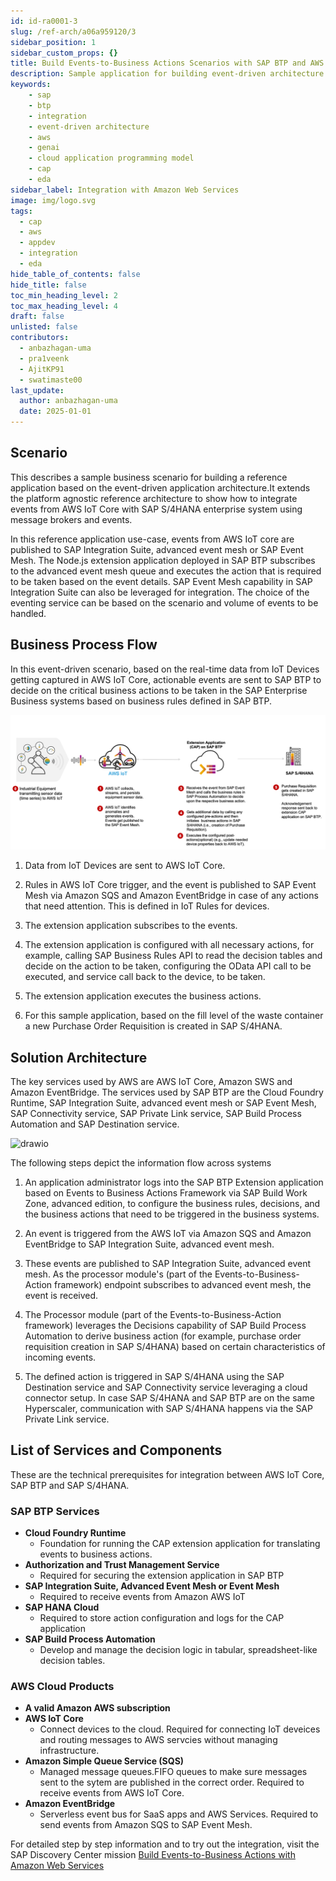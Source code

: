 ```yaml
---
id: id-ra0001-3
slug: /ref-arch/a06a959120/3
sidebar_position: 1
sidebar_custom_props: {}
title: Build Events-to-Business Actions Scenarios with SAP BTP and AWS IoT Core
description: Sample application for building event-driven architecture application with AWS IoT as event source. Assess the critical events and publish to SAP BTP for validation and processing the business processes operations in SAP S/4HANA.
keywords:
    - sap
    - btp
    - integration
    - event-driven architecture
    - aws 
    - genai
    - cloud application programming model
    - cap
    - eda
sidebar_label: Integration with Amazon Web Services
image: img/logo.svg
tags:
  - cap
  - aws
  - appdev
  - integration
  - eda
hide_table_of_contents: false
hide_title: false
toc_min_heading_level: 2
toc_max_heading_level: 4
draft: false
unlisted: false
contributors:
  - anbazhagan-uma
  - pra1veenk
  - AjitKP91
  - swatimaste00 
last_update:
  author: anbazhagan-uma
  date: 2025-01-01
---
```


## Scenario

This describes a sample business scenario for building a reference application based on the event-driven application architecture.It extends the platform agnostic reference architecture to show how to integrate events from AWS IoT Core with SAP S/4HANA enterprise system using message brokers and events.

In this reference application use-case, events from AWS IoT core are published to SAP Integration Suite, advanced event mesh or SAP Event Mesh. The Node.js extension application deployed in SAP BTP subscribes to the advanced event mesh queue and executes the action that is required to be taken based on the event details. SAP Event Mesh capability in SAP Integration Suite can also be leveraged for integration. The choice of the eventing service can be based on the scenario and volume of events to be handled.

## Business Process Flow

In this event-driven scenario, based on the real-time data from IoT Devices getting captured in AWS IoT Core, actionable events are sent to SAP BTP to decide on the critical business actions to be taken in the SAP Enterprise Business systems based on business rules defined in SAP BTP.

![plot](images/aws-businessprocess.png)

1. Data from IoT Devices are sent to AWS IoT Core.

2. Rules in AWS IoT Core trigger, and the event is published to SAP Event Mesh via Amazon SQS and Amazon EventBridge in case of any actions that need attention. This is defined in IoT Rules for devices.

3. The extension application subscribes to the events.

4. The extension application is configured with all necessary actions, for example, calling SAP Business Rules API to read the decision tables and decide on the action to be taken, configuring the OData API call to be executed, and service call back to the device, to be taken.

5. The extension application executes the business actions.

6. For this sample application, based on the fill level of the waste container a new Purchase Order Requisition is created in SAP S/4HANA.

## Solution Architecture

The key services used by AWS are AWS IoT Core, Amazon SWS and Amazon EventBridge. The services used by SAP BTP are the Cloud Foundry Runtime, SAP Integration Suite, advanced event mesh or SAP Event Mesh, SAP Connectivity service, SAP Private Link service, SAP Build Process Automation and SAP Destination service.

![drawio](drawio/e2b-awsiot-sqs.drawio)

The following steps depict the information flow across systems

1. An application administrator logs into the SAP BTP Extension application based on Events to Business Actions Framework via SAP Build Work Zone, advanced edition, to configure the business rules, decisions, and the business actions that need to be triggered in the business systems.

2. An event is triggered from the AWS IoT via Amazon SQS and Amazon EventBridge to SAP Integration Suite, advanced event mesh.

3. These events are published to SAP Integration Suite, advanced event mesh. As the processor module's (part of the Events-to-Business-Action framework) endpoint subscribes to advanced event mesh, the event is received.

4. The Processor module (part of the Events-to-Business-Action framework) leverages the Decisions capability of SAP Build Process Automation to derive business action (for example, purchase order requisition creation in SAP S/4HANA) based on certain characteristics of incoming events.

5. The defined action is triggered in SAP S/4HANA using the SAP Destination service and SAP Connectivity service leveraging a cloud connector setup. In case SAP S/4HANA and SAP BTP are on the same Hyperscaler, communication with SAP S/4HANA happens via the SAP Private Link service.

## List of Services and Components

These are the technical prerequisites for integration between AWS IoT Core, SAP BTP and SAP S/4HANA. 

### SAP BTP Services
- **Cloud Foundry Runtime**
    - Foundation for running the CAP extension application for translating events to business actions.
- **Authorization and Trust Management Service**
    - Required for securing the extension application in SAP BTP
- **SAP Integration Suite, Advanced Event Mesh or Event Mesh**
    - Required to receive events from Amazon AWS IoT
- **SAP HANA Cloud**
    - Required to store action configuration and logs for the CAP application
- **SAP Build Process Automation**
    - Develop and manage the decision logic in tabular, spreadsheet-like decision tables.

### AWS Cloud Products
- **A valid Amazon AWS subscription**
- **AWS IoT Core**
    - Connect devices to the cloud. Required for connecting IoT deveices and routing messages to AWS servcies without managing infrastructure.
- **Amazon Simple Queue Service (SQS)**
    - Managed message queues.FIFO queues to make sure messages sent to the sytem are published in the correct order. Required to receive events from AWS IoT Core.
- **Amazon EventBridge**
    - Serverless event bus for SaaS apps and AWS Services. Required to send events from Amazon SQS to SAP Event Mesh.

For detailed step by step information and to try out the integration, visit the SAP Discovery Center mission [Build Events-to-Business Actions with Amazon Web Services](https://discovery-center.cloud.sap/missiondetail/4172/4422/)
